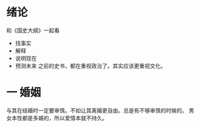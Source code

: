 # 绪论
和《国史大纲》一起看
- 找事实
- 解释
- 说明现在
- 预测未来
之前的史书，都在重视政治了。其实应该更重视文化。
# 一 婚姻
与其在结婚时一定要审慎。不如让其离婚更自由。总是有不够审慎的时候的。
男女本性都是多婚的，所以爱情本就不持久。